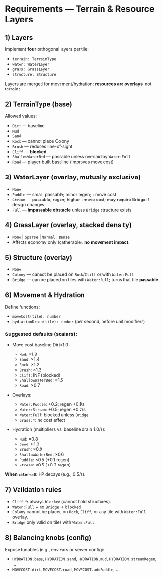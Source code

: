 # Requirements — Terrain & Resource Layers

## 1) Layers
Implement **four** orthogonal layers per tile:
- `terrain: TerrainType`
- `water: WaterLayer`
- `grass: GrassLayer`
- `structure: Structure`

Layers are merged for movement/hydration; **resources are overlays**, not terrains.

## 2) TerrainType (base)
Allowed values:
- `Dirt` — baseline
- `Mud`
- `Sand`
- `Rock` — cannot place Colony
- `Brush` — reduces line-of-sight
- `Cliff` — **blocked**
- `ShallowWaterBed` — passable unless overlaid by `Water:Full`
- `Road` — player-built baseline (improves move cost)

## 3) WaterLayer (overlay, mutually exclusive)
- `None`
- `Puddle` — small, passable; minor regen; +move cost
- `Stream` — passable; regen; higher +move cost; may require Bridge if design changes
- `Full` — **impassable obstacle** unless `Bridge` structure exists

## 4) GrassLayer (overlay, stacked density)
- `None` | `Sparse` | `Normal` | `Dense`
- Affects economy only (gatherable), **no movement impact**.

## 5) Structure (overlay)
- `None`
- `Colony` — cannot be placed on `Rock`/`Cliff` or with `Water:Full`
- `Bridge` — can be placed on tiles with `Water:Full`; turns that tile **passable**

## 6) Movement & Hydration
Define functions:
- `moveCost(tile): number`
- `hydrationDrain(tile): number` (per second, before unit modifiers)

### Suggested defaults (scalars):
- Move cost baseline Dirt=1.0
  - `Mud`: ×1.3
  - `Sand`: ×1.4
  - `Rock`: ×1.2
  - `Brush`: ×1.3
  - `Cliff`: INF (blocked)
  - `ShallowWaterBed`: ×1.6
  - `Road`: ×0.7
- Overlays:
  - `Water:Puddle`: +0.2; regen +0.1/s
  - `Water:Stream`: +0.5; regen +0.2/s
  - `Water:Full`: blocked unless `Bridge`
  - `Grass:*`: no cost effect

- Hydration (multipliers vs. baseline drain 1.0/s):
  - `Mud`: ×0.8
  - `Sand`: ×1.3
  - `Brush`: ×0.9
  - `ShallowWaterBed`: ×0.6
  - `Puddle`: ×0.5 (+0.1 regen)
  - `Stream`: ×0.5 (+0.2 regen)

**When `water<=0`**: HP decays (e.g., 0.5/s).

## 7) Validation rules
- `Cliff` → always `blocked` (cannot hold structures).
- `Water:Full` + no `Bridge` → `blocked`.
- `Colony` cannot be placed on `Rock`, `Cliff`, or any tile with `Water:Full` overlay.
- `Bridge` only valid on tiles with `Water:Full`.

## 8) Balancing knobs (config)
Expose tunables (e.g., env vars or server config):
- `HYDRATION.base`, `HYDRATION.sand`, `HYDRATION.mud`, `HYDRATION.streamRegen`, ...  
- `MOVECOST.dirt`, `MOVECOST.road`, `MOVECOST.addPuddle`, ...
